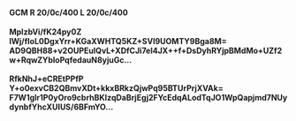 #### GCM R 20/0c/400 L 20/0c/400
**MplzbVi/fK24py0Z**<br/>**lWj/fIoL0DgxYrr+KGaXWHTQ5KZ+SVl9UOMTY9Bga8M=**<br/>**AD9QBH88+v2OUPEulQvL+XDfCJi7el4JX++f+DsDyhRYjpBMdMo+UZf2w+RqwZYbloPqfedauN8yjuGc...**<br/><br/>
**RfkNhJ+eCREtPPfP**<br/>**Y+o0exvCB2QBmvXDt+kkxBRkzQjwPq95BTUrPrjXVAk=**<br/>**F7W1glr1P0yOro9cbrhBKlzqDaBrjEgj2FYcEdqALodTqJO1WpQapjmd7NUydynbfYhcXUIUS/6BFmYO...**